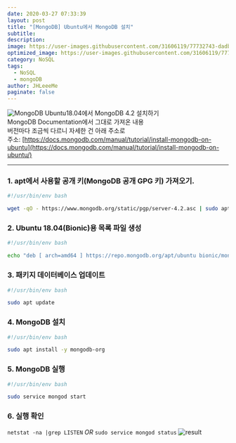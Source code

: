 ```yaml
---
date: 2020-03-27 07:33:39
layout: post
title: "[MongoDB] Ubuntu에서 MongoDB 설치"
subtitle:
description:
image: https://user-images.githubusercontent.com/31606119/77732743-dadb9000-7048-11ea-8c66-b87d96b7f7d6.png
optimized_image: https://user-images.githubusercontent.com/31606119/77732743-dadb9000-7048-11ea-8c66-b87d96b7f7d6.png
category: NoSQL
tags:
  - NoSQL
  - mongoDB
author: JHLeeeMe
paginate: false
---
```


![MongoDB](https://user-images.githubusercontent.com/31606119/77732743-dadb9000-7048-11ea-8c66-b87d96b7f7d6.png)
Ubuntu18.04에서 MongoDB 4.2 설치하기  
MongoDB Documentation에서 그대로 가져온 내용  
버전마다 조금씩 다르니 자세한 건 아래 주소로  
주소: [https://docs.mongodb.com/manual/tutorial/install-mongodb-on-ubuntu](https://docs.mongodb.com/manual/tutorial/install-mongodb-on-ubuntu/)

---

### 1. apt에서 사용할 공개 키(MongoDB 공개 GPG 키) 가져오기.
```bash
#!/usr/bin/env bash

wget -qO - https://www.mongodb.org/static/pgp/server-4.2.asc | sudo apt-key add -
```

### 2. Ubuntu 18.04(Bionic)용 목록 파일 생성
```bash
#!/usr/bin/env bash

echo "deb [ arch=amd64 ] https://repo.mongodb.org/apt/ubuntu bionic/mongodb-org/4.2 multiverse" | sudo tee /etc/apt/sources.list.d/mongodb-org-4.2.list
```

### 3. 패키지 데이터베이스 업데이트
```bash
#!/usr/bin/env bash

sudo apt update
```

### 4. MongoDB 설치
```bash
#!/usr/bin/env bash

sudo apt install -y mongodb-org
```

### 5. MongoDB 실행
```bash
#!/usr/bin/env bash

sudo service mongod start
```

### 6. 실행 확인
```netstat -na |grep LISTEN``` *OR* ```sudo service mongod status```
![result](https://user-images.githubusercontent.com/31606119/77732935-50476080-7049-11ea-9df0-22175ffda594.png)
